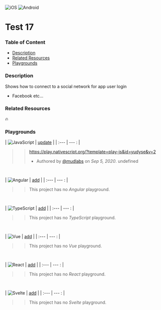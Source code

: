 [JavaScript]: https://img.shields.io/badge/JavaScript-%E2%9C%93-F7DF1E.svg?logo=JavaScript&logoColor=F7DF1E&labelColor=000000
[TypeScript]: https://img.shields.io/badge/TypeScript-%E2%9C%93-007ACC.svg?logo=TypeScript&logoColor=007ACC&labelColor=000000
[Angular]: https://img.shields.io/badge/Angular-%E2%9C%93-DD0031.svg?logo=Angular&logoColor=DD0031&labelColor=000000
[Vue]: https://img.shields.io/badge/Vue.js-%E2%9C%93-4FC08D.svg?logo=Vue.js&logoColor=4FC08D&labelColor=000000
[React]: https://img.shields.io/badge/React-%E2%9C%93-33d8ff.svg?logo=React&logoColor=33d8ff&labelColor=000000
[Svelte]: https://img.shields.io/badge/Svelte-%E2%9C%93-f93e02.svg?logo=Svelte&logoColor=f93e02&labelColor=000000
[iOS]: https://img.shields.io/badge/ios-%E2%9C%93-949393.svg?logo=apple&logoColor=white
[Android]: https://img.shields.io/badge/android-%E2%9C%93-949393.svg?logo=android&logoColor=white


<!-- Platform Support (i.e. ![ios]) -->
![iOS]
![Android]


<!-- Project Title -->
# Test 17


### Table of Content
  - [Description](#description)
  - [Related Resources](#related-resources)
  - [Playgrounds](#playgrounds)


<!-- Project description -->
### Description
Shows how to connect to a social network for app user login
 - Facebook etc...


<!-- 
Reference any related resources here. These could include;
 * Existing video or blog tutorials that create the same project, or inspired it.
 * A live website or app using the behaviour, style, etc.., the app is trying to replicate.
 * Or perhaps a design from somewhere like dribbble.com inspired the project.
-->
### Related Resources
🔥


<!-- Playground Tables -->
### Playgrounds

| ![JavaScript] | [update](https://github.com/mudlabs/hello-word=javascript-action/issues/new/?title=[update][javascript]%20Test+17&body=%3C%21%2D%2D+Just+past+your+playground+link+below+and+press+Submit+%2D%2D%3E) |
| :--- | --- : |
> > https://play.nativescript.org/?template=play-js&id=yudyse&v=2
> > - Authored by [@mudlabs](https://github.com/mudlabs) on _Sep 5, 2020_.
> undefined
<br/>

| ![Angular] | [add](https://github.com/mudlabs/hello-word=javascript-action/issues/new/?title=[add][angular]%20Test+17&body=%3C%21%2D%2D+Just+past+your+playground+link+below+and+press+Submit+%2D%2D%3E) |
| :--- | --- : |
> > This project has no _Angular_ playground.
> 
> 
<br/>

| ![TypeScript] | [add](https://github.com/mudlabs/hello-word=javascript-action/issues/new/?title=[add][typescript]%20Test+17&body=%3C%21%2D%2D+Just+past+your+playground+link+below+and+press+Submit+%2D%2D%3E) |
| :--- | --- : |
> > This project has no _TypeScript_ playground.
> 
> 
<br/>

| ![Vue] | [add](https://github.com/mudlabs/hello-word=javascript-action/issues/new/?title=[add][vue]%20Test+17&body=%3C%21%2D%2D+Just+past+your+playground+link+below+and+press+Submit+%2D%2D%3E) |
| :--- | --- : |
> > This project has no _Vue_ playground.
> 
> 
<br/>

| ![React] | [add](https://github.com/mudlabs/hello-word=javascript-action/issues/new/?title=[add][react]%20Test+17&body=%3C%21%2D%2D+Just+past+your+playground+link+below+and+press+Submit+%2D%2D%3E) |
| :--- | --- : |
> > This project has no _React_ playground.
> 
> 
<br/>

| ![Svelte] | [add](https://github.com/mudlabs/hello-word=javascript-action/issues/new/?title=[add][svelte]%20Test+17&body=%3C%21%2D%2D+Just+past+your+playground+link+below+and+press+Submit+%2D%2D%3E) |
| :--- | --- : |
> > This project has no _Svelte_ playground.
> 
> 
<br/>